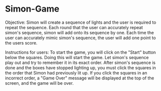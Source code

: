 # Simon-Game

Objective: Simon will create a sequence of lights and the user is required to repeat the sequence. Each round that the user can accurately repeat simon's sequence, simon will add onto its sequence by one. Each time the user can accurately mimic simon's sequence, the user will add one point to the users score.

Instructions for users: To start the game, you will click on the "Start" button below the squares. Doing this will start the game. Let simon's sequence play out and try to remember it in its exact order. After simon's sequence is done and the boxes have stopped lighting up, you must click the squares in the order that Simon had previously lit up. If you click the squares in an incorrect order, a "Game Over" message will be displayed at the top of the screen, and the game will be over.
